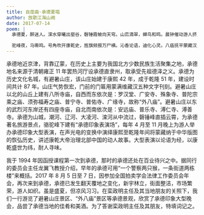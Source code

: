 ```yaml
---
title: 自度曲·承德夏唱
author: 放歌江海山阙
date: 2017-07-14
poem: |
  承德夏，醉迷人。滦水穿曦出壑谷，磬锤霞帔向天穹。山峦滴翠，蝉鸟和鸣。晨钟催动游人挤，暮鼓点亮千厦虹。

  驼峰夜，马嘶鸣。号角吹开康乾史，旌旗频报万尸横。沁香论语，迪化心灵。八庙抚平蒙藏汉，山庄胜过铁弯弓。
---
```


承德地近京津，背靠辽蒙，在历史上主要为我国北方少数民族生活聚集之地，承德地名来源于清朝雍正 11 年罢热河厅设承德直隶州，取承受先祖德泽之义。承德为历史文化名城，有避暑山庄，该山庄始建于康熙 42 年，成于乾隆 51 年，建设时间共计 87 年。山庄气势恢宏，门前的门匾用蒙满维藏汉五种文字刊刻。避暑山庄以北的山丘上建有八所寺庙，自西而东依次是：罗汉堂、广安寺、殊象寺、普陀宗乘之庙、须弥福寿之庙、普宁寺、普佑寺、广缘寺，故称“外八庙”。避暑山庄以东的武烈河东岸还有四座寺庙，自北而南依次是：安远庙、普乐寺、溥仁寺、溥善寺。承德为山城，潮河、辽河、大凌河、滦河从中流过，磬锤峰直插云霄，为承德著名旅游景点，骆驼峰下建有“承德印象表演场”，每年 4 月至 11 月晚上为游人举办承德印象大型表演，在声光电的变换中演绎康熙至乾隆年间将蒙藏纳于中华版图的恢弘历史，讲述康乾大帝治理北部中国的动人故事。大型表演以论语为经，以康乾盛世为纬，耐人寻味。

我于 1994 年因函授课程第一次到承德，那时的承德还处在百业待兴之中。据同行的委员会主任龙翼飞教授介绍，早年的承德可用“一个警察两只猴，一条街道两栋楼”来概括。2017 年 8 月 5 日至 7 日，因参加全国拍卖学会法律工作委员会年会，再次来到承德，承德已发生翻天覆地之变化，新宇林立，街面整洁，市场繁荣，游人如织。虽是盛夏，但凉风习习。在栾政明主任及其当地朋友的关照下，我们一行游览了避暑山庄景区、“外八庙”景区等承德景观，欣赏了承德印象大型晚会，品尝了承德当地的佳肴和美酒。为了答谢栾政明主任及其朋友，特填词记之。
